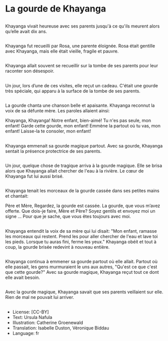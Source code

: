 # La gourde de Khayanga

##
Khayanga vivait heureuse avec ses
parents jusqu'à ce qu'ils meurent
alors qu’elle avait dix ans.

##
Khayanga fut recueilli par Rosa, une
parente éloignée. Rosa était gentille
avec Khayanga, mais elle était
vieille, fragile et pauvre.

##
Khayanga allait souvent se recueillir
sur la tombe de ses parents pour
leur raconter son désespoir.

##
Un jour, lors d’une de ces visites,
elle reçut un cadeau. C'était une
gourde très spéciale, qui apparu à
la surface de la tombe de ses
parents.

##
La gourde chanta une chanson belle
et apaisante. Khayanga reconnut la
voix de sa défunte mère.
Les paroles allaient ainsi:

Khayanga, Khayanga!
Notre enfant, bien-aimé!
Tu n'es pas seule, mon enfant!
Garde cette gourde, mon enfant!
Emmène la partout où tu vas, mon enfant!
Laisse-la te consoler, mon enfant!

##
Khayanga emmenait sa gourde
magique partout.
Avec sa gourde, Khayanga sentait la
présence protectrice de ses
parents.

##
Un jour, quelque chose de tragique
arriva à la gourde magique. Elle se
brisa alors que Khayanga allait
chercher de l'eau à la rivière.
Le cœur de Khayanga fut lui aussi
brisé.

##
Khayanga tenait les morceaux de la
gourde cassée dans ses petites
mains et chantait:

Père et Mère,
Regardez, la gourde est cassée.
La gourde, que vous m’avez offerte.
Que dois-je faire, Mère et Père?
Soyez gentils et envoyez moi un signe ...
Pour que je sache, que vous êtes toujours avec moi.

##
Khayanga entendit la voix de sa
mère qui lui disait:
"Mon enfant, ramasse les morceaux
qui restent. Prend les pour aller
chercher de l'eau et lave toi les
pieds. Lorsque tu auras fini, ferme
les yeux."
Khayanga obéit et tout à coup, la
gourde brisée redevint à nouveau
entière.

##
Khayanga continua à emmener sa
gourde partout où elle allait.
Partout où elle passait, les gens
murmuraient le uns aux autres,
"Qu'est ce que c'est que cette
gourde?"
Avec sa gourde magique, Khayanga
reçut tout ce dont elle avait besoin.

##
Avec la gourde magique, Khayanga
savait que ses parents veillaient sur
elle.
Rien de mal ne pouvait lui arriver.

##
* License: [CC-BY]
* Text: Ursula Nafula
* Illustration: Catherine Groenewald
* Translation: Isabelle Duston, Véronique Biddau
* Language: fr
